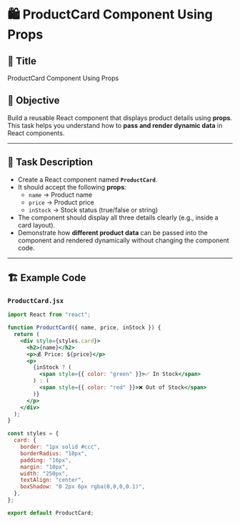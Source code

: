 # 🛍️ ProductCard Component Using Props

## 📌 Title
ProductCard Component Using Props

## 🎯 Objective
Build a reusable React component that displays product details using **props**.  
This task helps you understand how to **pass and render dynamic data** in React components.

---

## 📖 Task Description
- Create a React component named **`ProductCard`**.  
- It should accept the following **props**:
  - `name` → Product name
  - `price` → Product price
  - `inStock` → Stock status (true/false or string)  
- The component should display all three details clearly (e.g., inside a card layout).  
- Demonstrate how **different product data** can be passed into the component and rendered dynamically without changing the component code.

---

## 🏗️ Example Code

### `ProductCard.jsx`
```jsx
import React from "react";

function ProductCard({ name, price, inStock }) {
  return (
    <div style={styles.card}>
      <h2>{name}</h2>
      <p>💰 Price: ${price}</p>
      <p>
        {inStock ? (
          <span style={{ color: "green" }}>✅ In Stock</span>
        ) : (
          <span style={{ color: "red" }}>❌ Out of Stock</span>
        )}
      </p>
    </div>
  );
}

const styles = {
  card: {
    border: "1px solid #ccc",
    borderRadius: "10px",
    padding: "16px",
    margin: "10px",
    width: "250px",
    textAlign: "center",
    boxShadow: "0 2px 6px rgba(0,0,0,0.1)",
  },
};

export default ProductCard;
